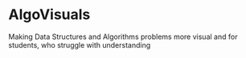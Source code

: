 # AlgoVisuals
Making Data Structures and Algorithms problems more visual and for students, who struggle with understanding
